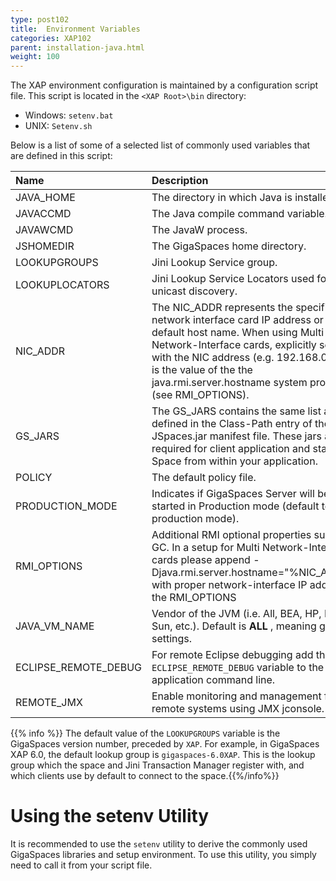 ```yaml
---
type: post102
title:  Environment Variables
categories: XAP102
parent: installation-java.html
weight: 100
---
```



The XAP environment configuration is maintained by a configuration script file. This script is located in the `<XAP Root>\bin` directory:

- Windows: `setenv.bat`
- UNIX: `Setenv.sh`

Below is a list of some of a selected list of commonly used variables that are defined in this script:


|Name|Description|
|:---|:----------|
|  JAVA_HOME  |The directory in which Java is installed.|
|  JAVACCMD  |The Java compile command variable.|
|  JAVAWCMD  |The JavaW process.|
|  JSHOMEDIR  |The GigaSpaces home directory.|
|  LOOKUPGROUPS  |Jini Lookup Service group.|
|  LOOKUPLOCATORS  | Jini Lookup Service Locators used for unicast discovery.|
|  NIC_ADDR  | The NIC\_ADDR represents the specific network interface card IP address or the default host name. When using Multi Network-Interface cards, explicitly set it with the NIC address (e.g. 192.168.0.2) as it is the value of the the java.rmi.server.hostname system property. (see RMI\_OPTIONS).|
|  GS_JARS  | The GS_JARS contains the same list as defined in the Class-Path entry of the JSpaces.jar manifest file. These jars are required for client application and starting a Space from within your application.|
|  POLICY  |The default policy file.|
|  PRODUCTION_MODE  |Indicates if GigaSpaces Server will be started in Production mode (default to the production mode).|
|  RMI_OPTIONS  |Additional RMI optional properties such as GC. In a setup for Multi Network-Interface cards please append -Djava.rmi.server.hostname="%NIC\_ADDR%" with proper network-interface IP address to the RMI\_OPTIONS|
|  JAVA_VM_NAME  |Vendor of the JVM (i.e. All, BEA, HP, IBM, Sun, etc.). Default is  **ALL** , meaning general settings.|
|  ECLIPSE_REMOTE_DEBUG  |For remote Eclipse debugging add the `ECLIPSE_REMOTE_DEBUG` variable to the application command line.|
|  REMOTE_JMX  |Enable monitoring and management from remote systems using JMX jconsole.|

{{% info %}} The default value of the `LOOKUPGROUPS` variable is the GigaSpaces version number, preceded by `XAP`. For example, in GigaSpaces XAP 6.0, the default lookup group is `gigaspaces-6.0XAP`. This is the lookup group which the space and Jini Transaction Manager register with, and which clients use by default to connect to the space.{{%/info%}}

# Using the setenv Utility

It is recommended to use the `setenv` utility to derive the commonly used GigaSpaces libraries and setup environment. To use this utility, you simply need to call it from your script file.
